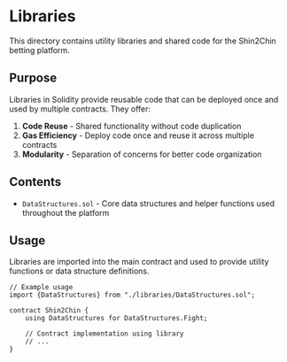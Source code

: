 # Libraries

This directory contains utility libraries and shared code for the Shin2Chin betting platform.

## Purpose

Libraries in Solidity provide reusable code that can be deployed once and used by multiple contracts. They offer:

1. **Code Reuse** - Shared functionality without code duplication
2. **Gas Efficiency** - Deploy code once and reuse it across multiple contracts
3. **Modularity** - Separation of concerns for better code organization

## Contents

- `DataStructures.sol` - Core data structures and helper functions used throughout the platform

## Usage

Libraries are imported into the main contract and used to provide utility functions or data structure definitions.

```solidity
// Example usage
import {DataStructures} from "./libraries/DataStructures.sol";

contract Shin2Chin {
    using DataStructures for DataStructures.Fight;
    
    // Contract implementation using library
    // ...
}